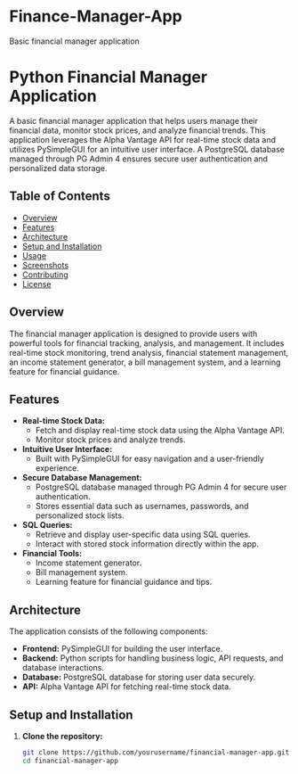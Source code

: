 # Finance-Manager-App
Basic financial manager application

# Python Financial Manager Application

A basic financial manager application that helps users manage their financial data, monitor stock prices, and analyze financial trends. This application leverages the Alpha Vantage API for real-time stock data and utilizes PySimpleGUI for an intuitive user interface. A PostgreSQL database managed through PG Admin 4 ensures secure user authentication and personalized data storage.

## Table of Contents

- [Overview](#overview)
- [Features](#features)
- [Architecture](#architecture)
- [Setup and Installation](#setup-and-installation)
- [Usage](#usage)
- [Screenshots](#screenshots)
- [Contributing](#contributing)
- [License](#license)

## Overview

The financial manager application is designed to provide users with powerful tools for financial tracking, analysis, and management. It includes real-time stock monitoring, trend analysis, financial statement management, an income statement generator, a bill management system, and a learning feature for financial guidance.

## Features

- **Real-time Stock Data:**
  - Fetch and display real-time stock data using the Alpha Vantage API.
  - Monitor stock prices and analyze trends.
- **Intuitive User Interface:**
  - Built with PySimpleGUI for easy navigation and a user-friendly experience.
- **Secure Database Management:**
  - PostgreSQL database managed through PG Admin 4 for secure user authentication.
  - Stores essential data such as usernames, passwords, and personalized stock lists.
- **SQL Queries:**
  - Retrieve and display user-specific data using SQL queries.
  - Interact with stored stock information directly within the app.
- **Financial Tools:**
  - Income statement generator.
  - Bill management system.
  - Learning feature for financial guidance and tips.

## Architecture

The application consists of the following components:
- **Frontend:** PySimpleGUI for building the user interface.
- **Backend:** Python scripts for handling business logic, API requests, and database interactions.
- **Database:** PostgreSQL database for storing user data securely.
- **API:** Alpha Vantage API for fetching real-time stock data.

## Setup and Installation

1. **Clone the repository:**
   ```bash
   git clone https://github.com/yourusername/financial-manager-app.git
   cd financial-manager-app

